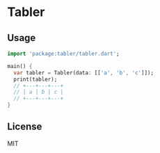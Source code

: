 # Tabler
## Usage
```dart
import 'package:tabler/tabler.dart';

main() {
  var tabler = Tabler(data: [['a', 'b', 'c']]);
  print(tabler);
  // +---+---+---+
  // | a | b | c |
  // +---+---+---+
}
```

## License
MIT
